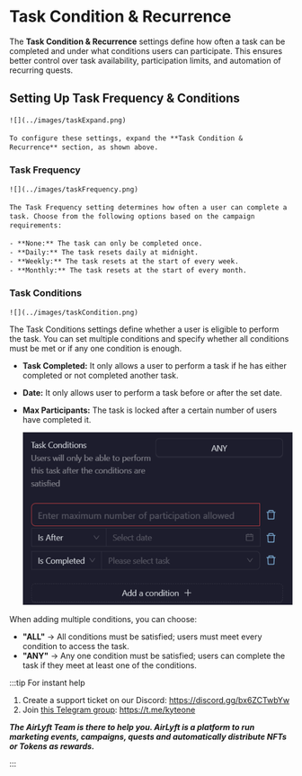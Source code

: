 # Task Condition & Recurrence

The **Task Condition & Recurrence** settings define how often a task can be completed and under what conditions users can participate. This ensures better control over task availability, participation limits, and automation of recurring quests.

## Setting Up Task Frequency & Conditions

    ![](../images/taskExpand.png)

    To configure these settings, expand the **Task Condition & Recurrence** section, as shown above.

### Task Frequency

    ![](../images/taskFrequency.png)

    The Task Frequency setting determines how often a user can complete a task. Choose from the following options based on the campaign requirements:

    - **None:** The task can only be completed once.
    - **Daily:** The task resets daily at midnight.
    - **Weekly:** The task resets at the start of every week.
    - **Monthly:** The task resets at the start of every month.

### Task Conditions

    ![](../images/taskCondition.png)

The Task Conditions settings define whether a user is eligible to perform the task. You can set multiple conditions and specify whether all conditions must be met or if any one condition is enough.

- **Task Completed:** It only allows a user to perform a task if he has either completed or not completed another task.

- **Date:** It only allows user to perform a task before or after the set date.

- **Max Participants:** The task is locked after a certain number of users have completed it.

  ![](../images/taskConditionOptions.png)

When adding multiple conditions, you can choose:

- **"ALL"** → All conditions must be satisfied; users must meet every condition to access the task.
- **"ANY"** → Any one condition must be satisfied; users can complete the task if they meet at least one of the conditions.

:::tip For instant help

1. Create a support ticket on our Discord: https://discord.gg/bx6ZCTwbYw
2. Join [this Telegram group](https://t.me/kyteone): https://t.me/kyteone

**_The AirLyft Team is there to help you. AirLyft is a platform to run marketing events, campaigns, quests and automatically distribute NFTs or Tokens as rewards._**

:::
